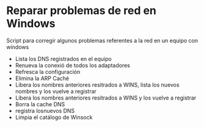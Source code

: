 # Reparar problemas de red en Windows

Script para corregir algunos problemas referentes a la red en un equipo con windows

- Lista los DNS registrados en el equipo
- Renueva la conexió de todos los adaptadores
- Refresca la configuración
- Elimina la ARP Caché
- Libera los nombres anteriores resitrados a WINS, lista los nuevos nombres y los vuelve a registrar
- Libera los nombres anteriores resitrados a WINS y los vuelve a registrar
- Borra la cache DNS
- registra losnuevos DNS
- Limpia el catálogo de Winsock
